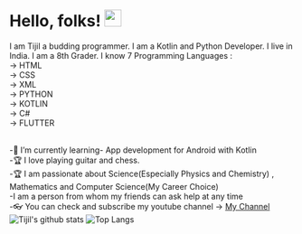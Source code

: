 # Hello, folks! <img src="https://raw.githubusercontent.com/MartinHeinz/MartinHeinz/master/wave.gif" width="30px">
I am Tijil a budding programmer. I am a Kotlin and Python Developer. I live in India. I am a 8th Grader. 
I know 7 Programming Languages :
<br> -> HTML 
<br> -> CSS
<br> -> XML
<br> -> PYTHON
<br> -> KOTLIN
<br> -> C#
<br> -> FLUTTER


<br> -🌱 I’m currently learning- App development for Android with Kotlin 
<br> -🏆 I love playing guitar and chess. 
<br> -🏆 I am passionate about Science(Especially Physics and Chemistry) , Mathematics and Computer Science(My Career Choice)
<br> -I am a person  from whom my friends can ask help at any time 
<br> -👓 You can check and subscribe my youtube channel -> <a href="https://www.youtube.com/channel/UC-BQdiPl1XQFxdzq63S4v6Q"> My Channel </a>
<br> ![Tijil's github stats](https://github-readme-stats.vercel.app/api?username=Tijil2111&show_icons=true&theme=onedark) ![Top Langs](https://github-readme-stats.vercel.app/api/top-langs/?username=Tijil2111&layout=compact&theme=onedark)





<!--
**Tijil2111/Tijil2111** is a ✨ _special_ ✨ repository because its `README.md` (this file) appears on your GitHub profile.

Here are some ideas to get you started:

- 🔭 I’m currently working on ...
- 🌱 I’m currently learning ...
- 👯 I’m looking to collaborate on ...
- 🤔 I’m looking for help with ...
- 💬 Ask me about ...
- 📫 How to reach me: ...
- 😄 Pronouns: ...
- ⚡ Fun fact: ...
-->
